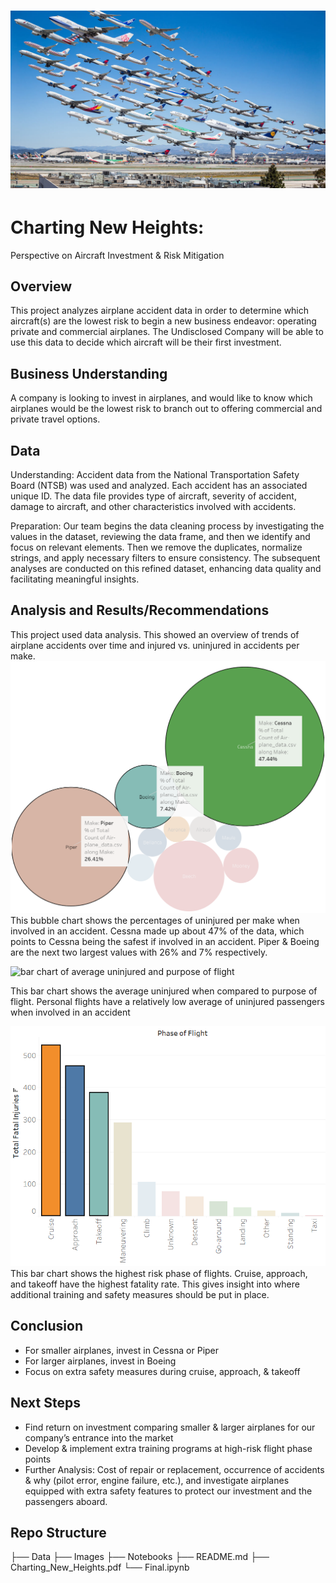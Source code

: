 # ![Airplane Composite](https://github.com/K-Pegg/Airline_Data_Project/blob/main/Images/lax-takeoff-02.jpg)

# Charting New Heights:
Perspective on Aircraft Investment & Risk Mitigation

## Overview
This project analyzes airplane accident data in order to determine which aircraft(s) are the lowest risk to begin a new business endeavor: operating private and commercial airplanes. The Undisclosed Company will be able to use this data to decide which aircraft will be their first investment.

## Business Understanding
A company is looking to invest in airplanes, and would like to know which airplanes would be the lowest risk to branch out to offering commercial and private travel options.


## Data 
Understanding: Accident data from the National Transportation Safety Board (NTSB) was used and analyzed. Each accident has an associated unique ID. The data file provides type of aircraft, severity of accident, damage to aircraft, and other characteristics involved with accidents.

Preparation: Our team begins the data cleaning process by investigating the values in the dataset, reviewing the data frame, and then we identify and focus on relevant elements. Then we remove the duplicates, normalize strings, and apply necessary filters to ensure consistency. The subsequent analyses are conducted on this refined dataset, enhancing data quality and facilitating meaningful insights.

## Analysis and Results/Recommendations

This project used data analysis. This showed an overview of trends of airplane accidents over time and injured vs. uninjured in accidents per make.
![bubble chart of percentages of uninjured compared to accidents per make](https://github.com/K-Pegg/Airline_Data_Project/blob/katie/Images/01_Uninjured_Accidents.png)
This bubble chart shows the percentages of uninjured per make when involved in an accident. Cessna made up about 47% of the data, which points to Cessna being the safest if involved in an accident. Piper & Boeing are the next two largest values with 26% and 7% respectively.

![bar chart of average uninjured and purpose of flight](https://github.com/K-Pegg/Airline_Data_Project/assets/149449099/3d1f5af1-2fd0-441e-8c39-fa2f9113cfad)

This bar chart shows the average uninjured when compared to purpose of flight. Personal flights have a relatively low average of uninjured passengers when involved in an accident

![car chart of fatal injuries compared to phase of flight](https://github.com/K-Pegg/Airline_Data_Project/blob/katie/Images/03_Fatalities_Phase.png)
This bar chart shows the highest risk phase of flights. Cruise, approach, and takeoff have the highest fatality rate. This gives insight into where additional training and safety measures should be put in place.
 

## Conclusion

- For smaller airplanes, invest in Cessna or Piper
- For larger airplanes, invest in Boeing
- Focus on extra safety measures during cruise, approach, & takeoff
## Next Steps
- Find return on investment comparing smaller & larger airplanes for our company’s entrance into the market
- Develop & implement extra training programs at high-risk flight phase points
- Further Analysis: Cost of repair or replacement, occurrence of accidents & why (pilot error, engine failure, etc.), and investigate airplanes equipped with extra safety features to protect our investment and the passengers aboard.

## Repo Structure
├── Data
├── Images
├── Notebooks
├── README.md
├── Charting_New_Heights.pdf
└── Final.ipynb

